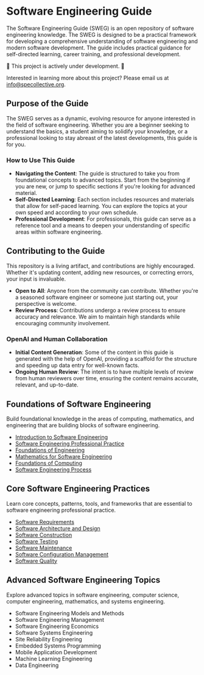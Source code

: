 # Software Engineering Guide

The Software Engineering Guide (SWEG) is an open repository of software engineering knowledge. The SWEG is designed to be a practical framework for developing a comprehensive understanding of software engineering and modern software development. The guide includes practical guidance for self-directed learning, career training, and professional development.

🚧 This project is actively under development. 🚧

Interested in learning more about this project? Please email us at [info@specollective.org](mailto:info@specollective.org).

## Purpose of the Guide

The SWEG serves as a dynamic, evolving resource for anyone interested in the field of software engineering. Whether you are a beginner seeking to understand the basics, a student aiming to solidify your knowledge, or a professional looking to stay abreast of the latest developments, this guide is for you.

### How to Use This Guide

- **Navigating the Content**: The guide is structured to take you from foundational concepts to advanced topics. Start from the beginning if you are new, or jump to specific sections if you're looking for advanced material.
- **Self-Directed Learning**: Each section includes resources and materials that allow for self-paced learning. You can explore the topics at your own speed and according to your own schedule.
- **Professional Development**: For professionals, this guide can serve as a reference tool and a means to deepen your understanding of specific areas within software engineering.

## Contributing to the Guide

This repository is a living artifact, and contributions are highly encouraged. Whether it's updating content, adding new resources, or correcting errors, your input is invaluable.

- **Open to All**: Anyone from the community can contribute. Whether you're a seasoned software engineer or someone just starting out, your perspective is welcome.
- **Review Process**: Contributions undergo a review process to ensure accuracy and relevance. We aim to maintain high standards while encouraging community involvement.

### OpenAI and Human Collaboration

- **Initial Content Generation**: Some of the content in this guide is generated with the help of OpenAI, providing a scaffold for the structure and speeding up data entry for well-known facts.
- **Ongoing Human Review**: The intent is to have multiple levels of review from human reviewers over time, ensuring the content remains accurate, relevant, and up-to-date.

## Foundations of Software Engineering

Build foundational knowledge in the areas of computing, mathematics, and engineering that are building blocks of software engineering.

- [Introduction to Software Engineering](/foundations/INTRODUCTION_TO_SOFTWARE_ENGINEERING.md)
- [Software Engineering Professional Practice](/foundations/SOFTWARE_ENGINEERING_PROFESSIONAL_PRACTICE.md)
- [Foundations of Engineering](/foundations/FOUNDATIONS_OF_ENGINEERING.md)
- [Mathematics for Software Engineering](/foundations/MATHEMATICS_FOR_SOFTWARE_ENGINEERING.md)
- [Foundations of Computing](/foundations/FOUNDATIONS_OF_COMPUTING.md)
- [Software Engineering Process](/foundations/SOFTWARE_ENGINEERING_PROCESS.md)

## Core Software Engineering Practices

Learn core concepts, patterns, tools, and frameworks that are essential to software engineering professional practice.

- [Software Requirements](/core/SOFTWARE_REQUIREMENTS.md)
- [Software Architecture and Design](/core/SOFTWARE_ARCHITECTURE_AND_DESIGN.md)
- [Software Construction](/core/SOFTWARE_CONSTRUCTION.md)
- [Software Testing](/core/SOFTWARE_TESTING.md)
- [Software Maintenance](/core/SOFTWARE_MAINTENANCE.md)
- [Software Configuration Management](/core/SOFTWARE_CONFIGURATION_MANAGEMENT.md)
- [Software Quality](/core/SOFTWARE_QUALITY.md)

## Advanced Software Engineering Topics

Explore advanced topics in software engineering, computer science, computer engineering, mathematics, and systems engineering.

- Software Engineering Models and Methods
- Software Engineering Management
- Software Engineering Economics
- Software Systems Engineering
- Site Reliability Engineering
- Embedded Systems Programming
- Mobile Application Development
- Machine Learning Engineering
- Data Engineering
